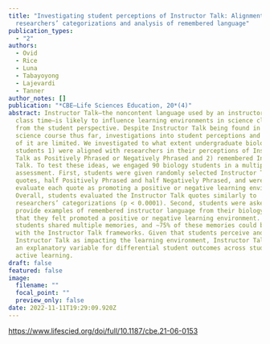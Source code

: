 ```yaml
---
title: "Investigating student perceptions of Instructor Talk: Alignment with
  researchers’ categorizations and analysis of remembered language"
publication_types:
  - "2"
authors:
  - Ovid
  - Rice
  - Luna
  - Tabayoyong
  - Lajevardi
  - Tanner
author_notes: []
publication: "*CBE—Life Sciences Education, 20*(4)"
abstract: Instructor Talk—the noncontent language used by an instructor during
  class time—is likely to influence learning environments in science classrooms
  from the student perspective. Despite Instructor Talk being found in every
  science course thus far, investigations into student perceptions and memories
  of it are limited. We investigated to what extent undergraduate biology
  students 1) were aligned with researchers in their perceptions of Instructor
  Talk as Positively Phrased or Negatively Phrased and 2) remembered Instructor
  Talk. To test these ideas, we engaged 90 biology students in a multipart
  assessment. First, students were given randomly selected Instructor Talk
  quotes, half Positively Phrased and half Negatively Phrased, and were asked to
  evaluate each quote as promoting a positive or negative learning environment.
  Overall, students evaluated the Instructor Talk quotes similarly to
  researchers’ categorizations (p < 0.0001). Second, students were asked to
  provide examples of remembered instructor language from their biology courses
  that they felt promoted a positive or negative learning environment. Most
  students shared multiple memories, and ∼75% of these memories could be coded
  with the Instructor Talk frameworks. Given that students perceive and remember
  Instructor Talk as impacting the learning environment, Instructor Talk may be
  an explanatory variable for differential student outcomes across studies of
  active learning.
draft: false
featured: false
image:
  filename: ""
  focal_point: ""
  preview_only: false
date: 2022-11-11T19:29:09.920Z
---
```

<https://www.lifescied.org/doi/full/10.1187/cbe.21-06-0153>